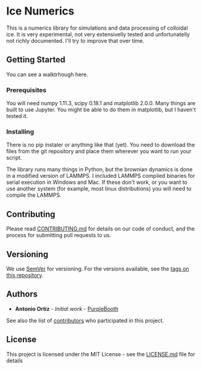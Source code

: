 # Ice Numerics

This is a numerics library for simulations and data processing of colloidal ice. It is very experimental, not very extensivelly tested and unfortunatelly not richly documented. I'll try to improve that over time.

## Getting Started

You can see a walktrhough here.

### Prerequisites
You will need numpy 1.11.3, scipy 0.18.1 and matplotlib 2.0.0. Many things are built to use Jupyter. You might be able to do them in matplotlib, but I haven't tested it. 

### Installing

There is no pip instaler or anything like that (yet). You need to download the files from the git repository and place them wherever you want to run your script.

The library runs many things in Python, but the brownian dynamics is done in a modified version of LAMMPS. I included LAMMPS compiled binaries for serial execution in Windows and Mac. If these don't work, or you want to use another system (for example, most linux distributions) you will need to compile the LAMMPS. 

## Contributing

Please read [CONTRIBUTING.md](https://gist.github.com/PurpleBooth/b24679402957c63ec426) for details on our code of conduct, and the process for submitting pull requests to us.

## Versioning

We use [SemVer](http://semver.org/) for versioning. For the versions available, see the [tags on this repository](https://github.com/your/project/tags). 

## Authors

* **Antonio Ortiz** - *Initial work* - [PurpleBooth](https://github.com/PurpleBooth)

See also the list of [contributors](https://github.com/your/project/contributors) who participated in this project.

## License

This project is licensed under the MIT License - see the [LICENSE.md](LICENSE.md) file for details